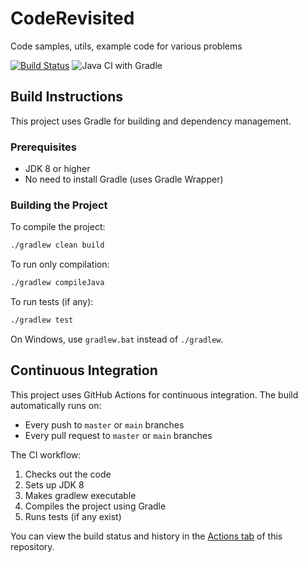 CodeRevisited
=============

Code samples, utils, example code for various problems

[![Build Status](https://travis-ci.org/sureshsajja/CodingProblems.svg?branch=master)](https://travis-ci.org/sureshsajja/CodingProblems)
![Java CI with Gradle](https://github.com/sureshsajja/CodingProblems/workflows/Java%20CI%20with%20Gradle/badge.svg)

## Build Instructions

This project uses Gradle for building and dependency management.

### Prerequisites
- JDK 8 or higher
- No need to install Gradle (uses Gradle Wrapper)

### Building the Project

To compile the project:
```bash
./gradlew clean build
```

To run only compilation:
```bash
./gradlew compileJava
```

To run tests (if any):
```bash
./gradlew test
```

On Windows, use `gradlew.bat` instead of `./gradlew`.

## Continuous Integration

This project uses GitHub Actions for continuous integration. The build automatically runs on:
- Every push to `master` or `main` branches
- Every pull request to `master` or `main` branches

The CI workflow:
1. Checks out the code
2. Sets up JDK 8
3. Makes gradlew executable
4. Compiles the project using Gradle
5. Runs tests (if any exist)

You can view the build status and history in the [Actions tab](../../actions) of this repository.
